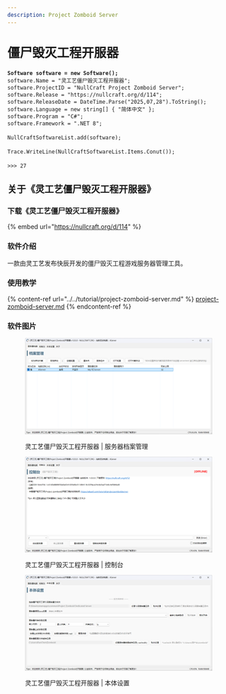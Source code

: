 ```yaml
---
description: Project Zomboid Server
---
```


# 僵尸毁灭工程开服器

<pre class="language-csharp" data-title="Project Zomboid Server.sln"><code class="lang-csharp"><strong>Software software = new Software();
</strong>software.Name = "灵工艺僵尸毁灭工程开服器";
software.ProjectID = "NullCraft Project Zomboid Server";
software.Release = "https://nullcraft.org/d/114";
software.ReleaseDate = DateTime.Parse("2025,07,28").ToString();
software.Language = new string[] { "简体中文" };
software.Program = "C#";
software.Framework = ".NET 8";

NullCraftSoftwareList.add(software);

Trace.WriteLine(NullCraftSoftwareList.Items.Conut());

>>> 27
</code></pre>

## 关于《灵工艺僵尸毁灭工程开服器》

### 下载《灵工艺僵尸毁灭工程开服器》

{% embed url="https://nullcraft.org/d/114" %}

### 软件介绍

一款由灵工艺发布快辰开发的僵尸毁灭工程游戏服务器管理工具。

### 使用教学

{% content-ref url="../../tutorial/project-zomboid-server.md" %}
[project-zomboid-server.md](../../tutorial/project-zomboid-server.md)
{% endcontent-ref %}

### 软件图片

<figure><img src="../../.gitbook/assets/project-zomboid-server_profile.png" alt=""><figcaption><p>灵工艺僵尸毁灭工程开服器 | 服务器档案管理</p></figcaption></figure>

<figure><img src="../../.gitbook/assets/project-zomboid-server_console.png" alt=""><figcaption><p>灵工艺僵尸毁灭工程开服器 | 控制台</p></figcaption></figure>

<figure><img src="../../.gitbook/assets/project-zomboid-server_settings.png" alt=""><figcaption><p>灵工艺僵尸毁灭工程开服器 | 本体设置</p></figcaption></figure>

